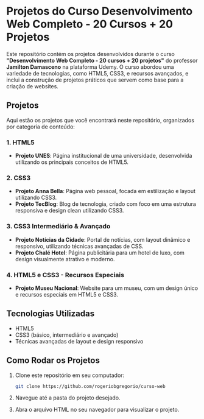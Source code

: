 # Projetos do Curso Desenvolvimento Web Completo - 20 Cursos + 20 Projetos

Este repositório contém os projetos desenvolvidos durante o curso **"Desenvolvimento Web Completo - 20 cursos + 20 projetos"** do professor **Jamilton Damasceno** na plataforma Udemy. O curso abordou uma variedade de tecnologias, como HTML5, CSS3, e recursos avançados, e inclui a construção de projetos práticos que servem como base para a criação de websites.

## Projetos

Aqui estão os projetos que você encontrará neste repositório, organizados por categoria de conteúdo:

### 1. **HTML5**
- **Projeto UNES**: Página institucional de uma universidade, desenvolvida utilizando os principais conceitos de HTML5.

### 2. **CSS3**
- **Projeto Anna Bella**: Página web pessoal, focada em estilização e layout utilizando CSS3.
- **Projeto TecBlog**: Blog de tecnologia, criado com foco em uma estrutura responsiva e design clean utilizando CSS3.

### 3. **CSS3 Intermediário & Avançado**
- **Projeto Notícias da Cidade**: Portal de notícias, com layout dinâmico e responsivo, utilizando técnicas avançadas de CSS.
- **Projeto Chalé Hotel**: Página publicitária para um hotel de luxo, com design visualmente atrativo e moderno.

### 4. **HTML5 e CSS3 - Recursos Especiais**
- **Projeto Museu Nacional**: Website para um museu, com um design único e recursos especiais em HTML5 e CSS3.

## Tecnologias Utilizadas
- HTML5
- CSS3 (básico, intermediário e avançado)
- Técnicas avançadas de layout e design responsivo

## Como Rodar os Projetos
1. Clone este repositório em seu computador:
   ```bash
   git clone https://github.com/rogeriobgregorio/curso-web

2. Navegue até a pasta do projeto desejado.

3. Abra o arquivo HTML no seu navegador para visualizar o projeto.